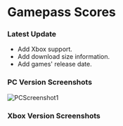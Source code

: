 # Gamepass Scores

### Latest Update
- Add Xbox support.
- Add download size information.
- Add games' release date.

### PC Version Screenshots
![PCScreenshot1](https://raw.githubusercontent.com/XeonKHJ/GamePassScores/master/Assets/MicrosoftStoreInfo/PCScreenshot1.png "PCScreenshot1")

### Xbox Version Screenshots